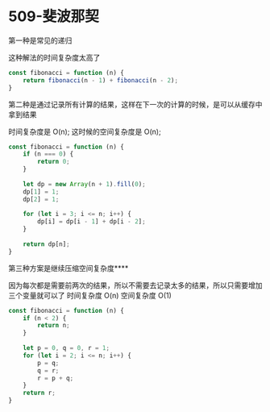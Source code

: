 # 509-斐波那契

第一种是常见的递归

这种解法的时间复杂度太高了
```javascript
const fibonacci = function (n) {
    return fibonacci(n - 1) + fibonacci(n - 2);
}
```

第二种是通过记录所有计算的结果，这样在下一次的计算的时候，是可以从缓存中拿到结果

时间复杂度是 O(n);
这时候的空间复杂度是 O(n);
```javascript
const fibonacci = function (n) {
    if (n === 0) {
        return 0;
    }
    
    let dp = new Array(n + 1).fill(0);
    dp[1] = 1;
    dp[2] = 1;
    
    for (let i = 3; i <= n; i++) {
        dp[i] = dp[i - 1] + dp[i - 2];
    }
    
    return dp[n];
}
```

第三种方案是继续压缩空间复杂度****

因为每次都是需要前两次的结果，所以不需要去记录太多的结果，所以只需要增加三个变量就可以了
时间复杂度 O(n)
空间复杂度 O(1)
```javascript
const fibonacci = function (n) {
    if (n < 2) {
        return n;
    }
    
    let p = 0, q = 0, r = 1;
    for (let i = 2; i <= n; i++) {
        p = q;
        q = r;
        r = p + q;
    }
    return r;
}
```
